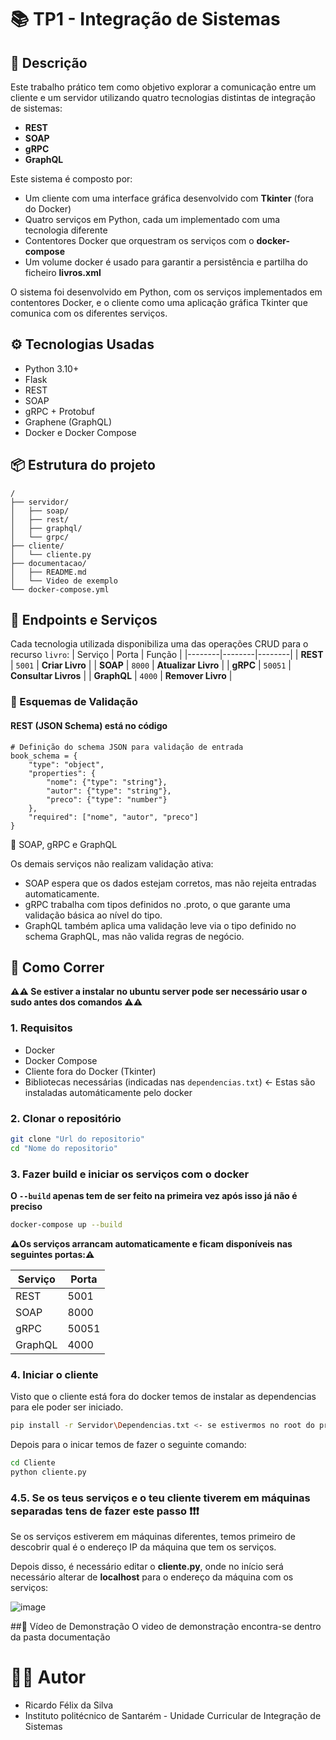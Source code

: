 # 📚 TP1 - Integração de Sistemas
## 📄 Descrição
Este trabalho prático tem como objetivo explorar a comunicação entre um cliente e um servidor utilizando quatro tecnologias distintas de integração de sistemas:

- **REST**
- **SOAP**
- **gRPC**
- **GraphQL**

Este sistema é composto por:

- Um cliente com uma interface gráfica desenvolvido com **Tkinter** (fora do Docker)
- Quatro serviços em Python, cada um implementado com uma tecnologia diferente
- Contentores Docker que orquestram os serviços com o **docker-compose**
- Um volume docker é usado para garantir a persistência e partilha do ficheiro **livros.xml**

O sistema foi desenvolvido em Python, com os serviços implementados em contentores Docker, e o cliente como uma aplicação gráfica Tkinter que comunica com os diferentes serviços.

## ⚙️ Tecnologias Usadas

- Python 3.10+
- Flask
- REST
- SOAP
- gRPC + Protobuf
- Graphene (GraphQL)
- Docker e Docker Compose

## 📦 Estrutura do projeto

```
/
├── servidor/
│   ├── soap/
│   ├── rest/
│   ├── graphql/
│   └── grpc/
├── cliente/
│   └── cliente.py
├── documentacao/
│   ├── README.md
│   └── Video de exemplo
└── docker-compose.yml
```
## 📌 Endpoints e Serviços
Cada tecnologia utilizada disponibiliza uma das operações CRUD para o recurso `livro`:
| Serviço | Porta | Função | 
|--------|--------|--------|
| **REST** | `5001` | **Criar Livro** | 
| **SOAP** | `8000` | **Atualizar Livro** | 
| **gRPC** | `50051` | **Consultar Livros** |
| **GraphQL** | `4000` | **Remover Livro** |

### 🧪 Esquemas de Validação
#### REST (JSON Schema) está no código
```
# Definição do schema JSON para validação de entrada
book_schema = {
    "type": "object",
    "properties": {
        "nome": {"type": "string"},
        "autor": {"type": "string"},
        "preco": {"type": "number"}
    },
    "required": ["nome", "autor", "preco"]
}
```
📎 SOAP, gRPC e GraphQL

Os demais serviços não realizam validação ativa:

- SOAP espera que os dados estejam corretos, mas não rejeita entradas automaticamente.
- gRPC trabalha com tipos definidos no .proto, o que garante uma validação básica ao nível do tipo.
- GraphQL também aplica uma validação leve via o tipo definido no schema GraphQL, mas não valida regras de negócio.

## 🚀 Como Correr
**⚠️⚠️ Se estiver a instalar no ubuntu server pode ser necessário usar o sudo antes dos comandos ⚠️⚠️**
### 1. Requisitos

- Docker
- Docker Compose
- Cliente fora do Docker (Tkinter)
- Bibliotecas necessárias (indicadas nas ```dependencias.txt```) <- Estas são instaladas automáticamente pelo docker

### 2. Clonar o repositório

```bash
git clone "Url do repositorio"
cd "Nome do repositorio"
```

### 3. Fazer build e iniciar os serviços com o docker
**O ```--build``` apenas tem de ser feito na primeira vez após isso já não é preciso**
```bash
docker-compose up --build
```


**⚠️Os serviços arrancam automaticamente e ficam disponíveis nas seguintes portas:⚠️**

| Serviço | Porta |
| --- | --- |
| REST | 5001 |
| SOAP | 8000 |
| gRPC | 50051 |
| GraphQL | 4000 |

### 4. Iniciar o cliente
Visto que o cliente está fora do docker temos de instalar as dependencias para ele poder ser iniciado.
```bash
pip install -r Servidor\Dependencias.txt <- se estivermos no root do projeto senão este terá de ser modificado
```
Depois para o inicar temos de fazer o seguinte comando:
```bash
cd Cliente
python cliente.py
```
### 4.5. Se os teus serviços e o teu cliente tiverem em máquinas separadas tens de fazer este passo ❗❗❗
Se os serviços estiverem em máquinas diferentes, temos primeiro de descobrir qual é o endereço IP da máquina que tem os serviços.

Depois disso, é necessário editar o **cliente.py**, onde no início será necessário alterar de **localhost** para o endereço da máquina com os serviços:

![image](https://media.discordapp.net/attachments/1213526643591872565/1361366251523277004/image.png?ex=67fe7e9f&is=67fd2d1f&hm=dae733d072a543e504754c9a99eb23b800fc09988b79ab80f45e9e8ed387274d&=)

##🎥 Vídeo de Demonstração
O video de demonstração encontra-se dentro da pasta documentação

# 👨‍💻 Autor
- Ricardo Félix da Silva
- Instituto politécnico de Santarém - Unidade Curricular de Integração de Sistemas
